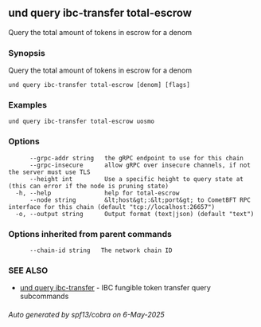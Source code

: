 ## und query ibc-transfer total-escrow

Query the total amount of tokens in escrow for a denom

### Synopsis

Query the total amount of tokens in escrow for a denom

```
und query ibc-transfer total-escrow [denom] [flags]
```

### Examples

```
und query ibc-transfer total-escrow uosmo
```

### Options

```
      --grpc-addr string   the gRPC endpoint to use for this chain
      --grpc-insecure      allow gRPC over insecure channels, if not the server must use TLS
      --height int         Use a specific height to query state at (this can error if the node is pruning state)
  -h, --help               help for total-escrow
      --node string        &lt;host&gt;:&lt;port&gt; to CometBFT RPC interface for this chain (default "tcp://localhost:26657")
  -o, --output string      Output format (text|json) (default "text")
```

### Options inherited from parent commands

```
      --chain-id string   The network chain ID
```

### SEE ALSO

* [und query ibc-transfer](und_query_ibc-transfer.md)	 - IBC fungible token transfer query subcommands

###### Auto generated by spf13/cobra on 6-May-2025
